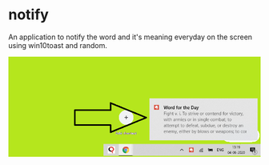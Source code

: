 # notify
An application to notify the word and it's meaning everyday on the screen using win10toast and random.

![](image/word.jpg)
